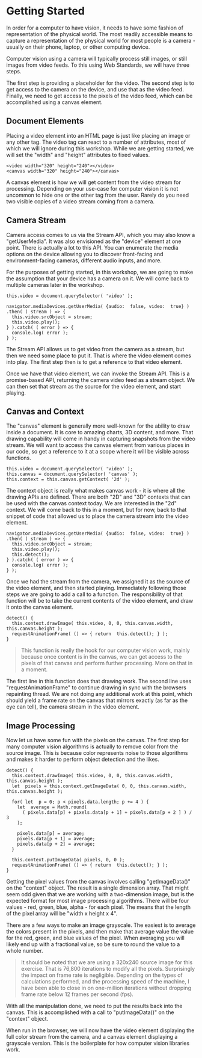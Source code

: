 ﻿# Getting Started

In order for a computer to have vision, it needs to have some fashion of representation of the physical world. The most readily accessible means to capture a representation of the physical world for most people is a camera - usually on their phone, laptop, or other computing device.

Computer vision using a camera will typically process still images, or still images from video feeds. To this using Web Standards, we will have three steps. 

The first step is providing a placeholder for the video. The second step is to get access to the camera on the device, and use that as the video feed. Finally, we need to get access to the pixels of the video feed, which can be accomplished using a canvas element.

## Document Elements

Placing a video element into an HTML page is just like placing an image or any other tag. The video tag can react to a number of attributes, most of which we will ignore during this workshop. While we are getting started, we will set the "width" and "height" attributes to fixed values.

    <video width="320" height="240"></video>
    <canvas width="320" height="240"></canvas>

A canvas element is how we will get content from the video stream for processing. Depending on your use-case for computer vision it is not uncommon to hide one or the other tag from the user. Rarely do you need two visible copies of a video stream coming from a camera.

## Camera Stream

Camera access comes to us via the Stream API, which you may also know a "getUserMedia". It was also envisioned as the "device" element at one point. There is actually a lot to this API. You can enumerate the media options on the device allowing you to discover front-facing and environment-facing cameras, different audio inputs, and more.

For the purposes of getting started, in this workshop, we are going to make the assumption that your device has a camera on it. We will come back to multiple cameras later in the workshop.

    this.video = document.querySelector( 'video' );
    
    navigator.mediaDevices.getUserMedia( {audio:  false, video:  true} )
    .then( ( stream ) => {
      this.video.srcObject = stream;
      this.video.play();
    } ).catch( ( error ) => {
      console.log( error );
    } );

The Stream API allows us to get video from the camera as a stream, but then we need some place to put it. That is where the video element comes into play. The first step then is to get a reference to that video element.

Once we have that video element, we can invoke the Stream API. This is a promise-based API, returning the camera video feed as a stream object. We can then set that stream as the source for the video element, and start playing.

## Canvas and Context

The "canvas" element is generally more well-known for the ability to draw inside a document. It is core to amazing charts, 3D content, and more. That drawing capability will come in handy in capturing snapshots from the video stream. We will want to access the canvas element from various places in our code, so get a reference to it at a scope where it will be visible across functions.

	this.video = document.querySelector( 'video' );
	this.canvas = document.querySelector( 'canvas' );
	this.context = this.canvas.getContext( '2d' );
	
The context object is really what makes canvas work - it is where all the drawing APIs are defined. There are both "2D" and "3D" contexts that can be used with the canvas context today. We are interested in the "2d" context. We will come back to this in a moment, but for now, back to that snippet of code that allowed us to place the camera stream into the video element.

    navigator.mediaDevices.getUserMedia( {audio:  false, video:  true} )
    .then( ( stream ) => {
      this.video.srcObject = stream;
      this.video.play();
      this.detect();
    } ).catch( ( error ) => {
      console.log( error );
    } );

Once we had the stream from the camera, we assigned it as the source of the video element, and then started playing. Immediately following those steps we are going to add a call to a function. The responsibility of that function will be to take the current contents of the video element, and draw it onto the canvas element.

    detect() {
      this.context.drawImage( this.video, 0, 0, this.canvas.width, this.canvas.height );
      requestAnimationFrame( () => { return  this.detect(); } );
    }

> This function is really the hook for our computer vision work, mainly because once content is in the canvas, we can get access to the pixels of that canvas and perform further processing. More on that in a moment.

The first line in this function does that drawing work. The second line uses "requestAnimationFrame" to continue drawing in sync with the browsers repainting thread. We are not doing any additional work at this point, which should yield a frame rate on the canvas that mirrors exactly (as far as the eye can tell), the camera stream in the video element.

## Image Processing

Now let us have some fun with the pixels on the canvas. The first step for many computer vision algorithms is actually to remove color from the source image. This is because color represents noise to those algorithms and makes it harder to perform object detection and the likes. 

    detect() {
      this.context.drawImage( this.video, 0, 0, this.canvas.width, this.canvas.height );
      let  pixels = this.context.getImageData( 0, 0, this.canvas.width, this.canvas.height );
      
      for( let  p = 0; p < pixels.data.length; p += 4 ) {
        let  average = Math.round( 
          ( pixels.data[p] + pixels.data[p + 1] + pixels.data[p + 2 ] ) / 3 
        );
        
        pixels.data[p] = average;
        pixels.data[p + 1] = average;
        pixels.data[p + 2] = average;
      }
      
      this.context.putImageData( pixels, 0, 0 );
      requestAnimationFrame( () => { return  this.detect(); } );
    }

Getting the pixel values from the canvas involves calling "getImageData()" on the "context" object. The result is a single dimension array. That might seem odd given that we are working with a two-dimension image, but is the expected format for most image processing algorithms. There will be four values - red, green, blue, alpha - for each pixel. The means that the length of the pixel array will be "width x height x 4".

There are a few ways to make an image grayscale. The easiest is to average the colors present in the pixels, and then make that average value the value for the red, green, and blue values of the pixel. When averaging you will likely end up with a fractional value, so be sure to round the value to a whole number.

> It should be noted that we are using a 320x240 source image for this exercise. That is 76,800 iterations to modify all the pixels. Surprisingly the impact on frame rate is negligible. Depending on the types of calculations performed, and the processing speed of the machine, I have been able to close in on one-million iterations without dropping frame rate below 12 frames per second (fps).

With all the manipulation done, we need to put the results back into the canvas. This is accomplished with a call to "putImageData()" on the "context" object.

When run in the browser, we will now have the video element displaying the full color stream from the camera, and a canvas element displaying a grayscale version. This is the boilerplate for how computer vision libraries work.

